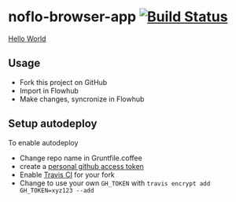 # noflo-browser-app [![Build Status](https://secure.travis-ci.org/noflo/noflo-browser-app.png?branch=master)](http://travis-ci.org/noflo/noflo-browser-app)

[Hello World](http://noflojs.org/noflo-browser-app/main.html)

Usage
-------

* Fork this project on GitHub
* Import in Flowhub
* Make changes, syncronize in Flowhub

Setup autodeploy
--------------
To enable autodeploy

* Change repo name in Gruntfile.coffee
* create a [personal github access token](https://help.github.com/articles/creating-an-access-token-for-command-line-use/)
* Enable [Travis CI](https://travis-ci.org) for your fork
* Change to use your own `GH_TOKEN` with `travis encrypt add GH_TOKEN=xyz123 --add`
